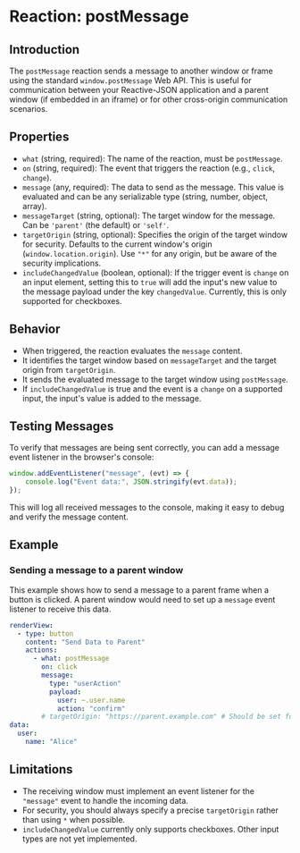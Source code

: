 # Reaction: postMessage

## Introduction

The `postMessage` reaction sends a message to another window or frame using the standard `window.postMessage` Web API. This is useful for communication between your Reactive-JSON application and a parent window (if embedded in an iframe) or for other cross-origin communication scenarios.

## Properties

- `what` (string, required): The name of the reaction, must be `postMessage`.
- `on` (string, required): The event that triggers the reaction (e.g., `click`, `change`).
- `message` (any, required): The data to send as the message. This value is evaluated and can be any serializable type (string, number, object, array).
- `messageTarget` (string, optional): The target window for the message. Can be `'parent'` (the default) or `'self'`.
- `targetOrigin` (string, optional): Specifies the origin of the target window for security. Defaults to the current window's origin (`window.location.origin`). Use `"*"` for any origin, but be aware of the security implications.
- `includeChangedValue` (boolean, optional): If the trigger event is `change` on an input element, setting this to `true` will add the input's new value to the message payload under the key `changedValue`. Currently, this is only supported for checkboxes.

## Behavior

- When triggered, the reaction evaluates the `message` content.
- It identifies the target window based on `messageTarget` and the target origin from `targetOrigin`.
- It sends the evaluated message to the target window using `postMessage`.
- If `includeChangedValue` is true and the event is a `change` on a supported input, the input's value is added to the message.

## Testing Messages

To verify that messages are being sent correctly, you can add a message event listener in the browser's console:

```javascript
window.addEventListener("message", (evt) => {
    console.log("Event data:", JSON.stringify(evt.data));
});
```

This will log all received messages to the console, making it easy to debug and verify the message content.

## Example

### Sending a message to a parent window

This example shows how to send a message to a parent frame when a button is clicked. A parent window would need to set up a `message` event listener to receive this data.

```yaml
renderView:
  - type: button
    content: "Send Data to Parent"
    actions:
      - what: postMessage
        on: click
        message:
          type: "userAction"
          payload:
            user: ~.user.name
            action: "confirm"
        # targetOrigin: "https://parent.example.com" # Should be set for security
data:
  user:
    name: "Alice"
```

## Limitations

- The receiving window must implement an event listener for the `"message"` event to handle the incoming data.
- For security, you should always specify a precise `targetOrigin` rather than using `*` when possible.
- `includeChangedValue` currently only supports checkboxes. Other input types are not yet implemented. 